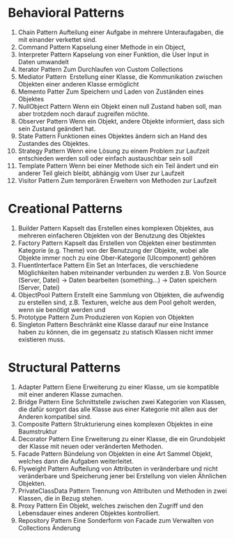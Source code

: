 ﻿# Behavioral Patterns
1.	Chain Pattern
	Aufteilung einer Aufgabe in mehrere Unteraufagaben, die mit einander verkettet sind.
2.	Command Pattern
	Kapselung einer Methode in ein Object, 
3.	Interpreter Pattern
	Kapselung von einer Funktion, die User Input in Daten umwandelt
4.	Iterator Pattern
	Zum Durchlaufen von Custom Collections
5.	Mediator Pattern 
	Erstellung einer Klasse, die Kommunikation zwischen Objekten einer anderen Klasse ermöglicht
6.	Memento Patter
	Zum Speichern und Laden von Zuständen eines Objektes
7.	NullObject Pattern
	Wenn ein Objekt einen null Zustand haben soll, man aber trotzdem noch darauf zugreifen möchte.
8.	Observer Pattern
	Wenn ein Objekt, andere Objekte informiert, dass sich sein Zustand geändert hat.
9.	State Pattern
	Funktionen eines Objektes ändern sich an Hand des Zustandes des Objektes.
10.	Strategy Pattern
	Wenn eine Lösung zu einem Problem zur Laufzeit entschieden werden soll oder einfach austauschbar sein soll
11.	Template Pattern
	Wenn bei einer Methode sich ein Teil ändert und ein anderer Teil gleich bleibt, abhängig vom User zur Laufzeit
12.	Visitor Pattern
	Zum temporären Erweitern von Methoden zur Laufzeit
# Creational Patterns
1.	Builder Pattern
	Kapselt das Erstellen eines komplexen Objektes, aus mehreren einfacheren Objekten von der Benutzung des Objektes
2.	Factory Pattern
	Kapselt das Erstellen von Objekten einer bestimmten Kategorie (e.g. Theme) von der Benutzung der Objekte, wobei alle Objekte immer noch zu 
	eine Ober-Kategorie (UIcomponent) gehören
3.	FluentInterface Pattern
	Ein Set an Interfaces, die verschiedene Möglichkeiten haben miteinander verbunden zu werden
	z.B. Von Source (Server, Datei) -> Daten bearbeiten (something...) -> Daten speichern (Server, Datei)
4.	ObjectPool Pattern
	Erstellt eine Sammlung von Objekten, die aufwendig zu erstellen sind, z.B. Texturen, welche aus dem Pool geholt werden, wenn sie benötigt werden und
5.	Prototype Pattern
	Zum Produzieren von Kopien von Objekten
6.	Singleton Pattern
	Beschränkt eine Klasse darauf nur eine Instance haben zu können, die im gegensatz zu statisch Klassen nicht immer existieren muss.
# Structural Patterns
1.	Adapter Pattern
	Eiene Erweiterung zu einer Klasse, um sie kompatible mit einer anderen Klasse zumachen.
2.	Bridge Pattern
	Eine Schnittstelle zwischen zwei Kategorien von Klassen, die dafür sorgort das alle Klasse aus einer Kategorie mit allen aus der Anderen kompatibel sind.
3.	Composite Pattern
	Strukturierung eines komplexen Objektes in eine Baumstruktur
4.	Decorator Pattern
	Eine Erweiterung zu einer Klasse, die ein Grundobjekt der Klasse mit neuen oder veränderten Methoden.
5.	Facade Pattern
	Bündelung von Objekten in eine Art Sammel Objekt, welches dann die Aufgaben weiterleitet.
6.	Flyweight Pattern
	Aufteilung von Attributen in veränderbare und nicht veränderbare und Speicherung jener bei Erstellung von vielen Ähnlichen Objekten.
7.	PrivateClassData Pattern
	Trennung von Attributen und Methoden in zwei Klassen, die in Bezug stehen.
8.	Proxy Pattern
	Ein Objekt, welches zwischen den Zugriff und den Lebensdauer eines anderen Objektes kontrolliert.
9.	Repository Pattern
	Eine Sonderform von Facade zum Verwalten von Collections
	Änderung
